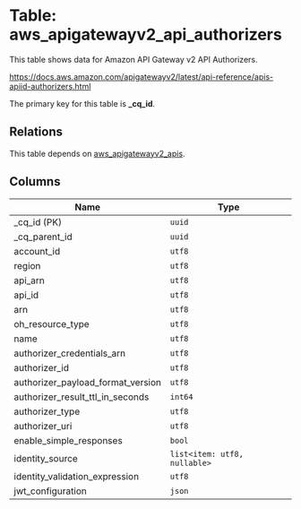# Table: aws_apigatewayv2_api_authorizers

This table shows data for Amazon API Gateway v2 API Authorizers.

https://docs.aws.amazon.com/apigatewayv2/latest/api-reference/apis-apiid-authorizers.html

The primary key for this table is **_cq_id**.

## Relations

This table depends on [aws_apigatewayv2_apis](aws_apigatewayv2_apis.md).

## Columns

| Name          | Type          |
| ------------- | ------------- |
|_cq_id (PK)|`uuid`|
|_cq_parent_id|`uuid`|
|account_id|`utf8`|
|region|`utf8`|
|api_arn|`utf8`|
|api_id|`utf8`|
|arn|`utf8`|
|oh_resource_type|`utf8`|
|name|`utf8`|
|authorizer_credentials_arn|`utf8`|
|authorizer_id|`utf8`|
|authorizer_payload_format_version|`utf8`|
|authorizer_result_ttl_in_seconds|`int64`|
|authorizer_type|`utf8`|
|authorizer_uri|`utf8`|
|enable_simple_responses|`bool`|
|identity_source|`list<item: utf8, nullable>`|
|identity_validation_expression|`utf8`|
|jwt_configuration|`json`|